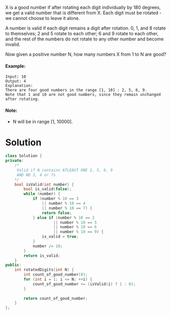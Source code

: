 X is a good number if after rotating each digit individually by 180 degrees, we get a valid number that is different from X.  Each digit must be rotated - we cannot choose to leave it alone.

A number is valid if each digit remains a digit after rotation. 0, 1, and 8 rotate to themselves; 2 and 5 rotate to each other; 6 and 9 rotate to each other, and the rest of the numbers do not rotate to any other number and become invalid.

Now given a positive number N, how many numbers X from 1 to N are good?

#### Example:

```
Input: 10
Output: 4
Explanation: 
There are four good numbers in the range [1, 10] : 2, 5, 6, 9.
Note that 1 and 10 are not good numbers, since they remain unchanged after rotating.
```

#### Note:

* N  will be in range [1, 10000].

# Solution

```cpp
class Solution {
private:
    /*
     Valid if N contains ATLEAST ONE 2, 5, 6, 9
     AND NO 3, 4 or 7s
    */
    bool isValid(int number) {
        bool is_valid(false);
        while (number) {
            if (number % 10 == 3 
                || number % 10 == 4 
                || number % 10 == 7) {
                return false;
            } else if (number % 10 == 2 
                     || number % 10 == 5 
                     || number % 10 == 6
                     || number % 10 == 9) {
                is_valid = true;
            }
            number /= 10;
        }
        return is_valid;
    }
public:
    int rotatedDigits(int N) {
        int count_of_good_number(0);
        for (int i = 1; i <= N; ++i) {
            count_of_good_number += (isValid(i) ? 1 : 0);
        }
        
        return count_of_good_number;
    }
};
```
